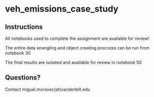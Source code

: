 # veh_emissions_case_study

## Instructions

All notebooks used to complete the assignment are available for review!

The entire data wrangling and object creating proccess can be run from notebook 30

The final results are isolated and available for review in notebook 50

## Questions?

Contact miguel.moravec(at)vanderbilt.edu
